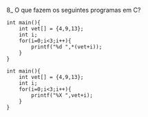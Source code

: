 8_ O que fazem os seguintes programas em C?
```
int main(){
    int vet[] = {4,9,13};
    int i;
    for(i=0;i<3;i++){
        printf("%d ",*(vet+i));
    }
}

int main(){
    int vet[] = {4,9,13}; 
    int i; 
    for(i=0;i<3;i++){
        printf("%X ",vet+i);
    }
}
```
